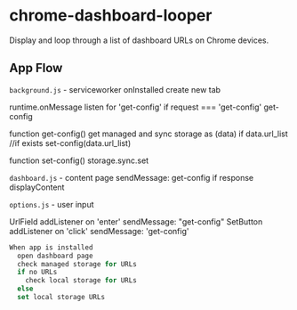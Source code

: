 # chrome-dashboard-looper

Display and loop through a list of dashboard URLs on Chrome devices.

## App Flow

`background.js` - serviceworker
onInstalled
create new tab

runtime.onMessage
listen for 'get-config'
if request === 'get-config'
get-config

function get-config()
get managed and sync storage as (data)
if data.url_list //if exists
set-config(data.url_list)

function set-config()
storage.sync.set

`dashboard.js` - content page
sendMessage: get-config
if response
displayContent

`options.js` - user input

UrlField addListener
on 'enter'
sendMessage: "get-config"
SetButton addListener
on 'click'
sendMessage: 'get-config'

```javascript
When app is installed
  open dashboard page
  check managed storage for URLs
  if no URLs
    check local storage for URLs
  else
  set local storage URLs
```
